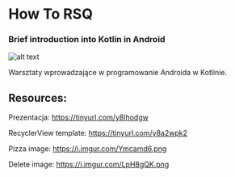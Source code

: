 # How To RSQ
### Brief introduction into Kotlin in Android

![alt text](https://i.imgur.com/RZ62MK4.jpg)

Warsztaty wprowadzające w programowanie Androida w Kotlinie.

## Resources:

Prezentacja: https://tinyurl.com/y8lhodgw

RecyclerView template: https://tinyurl.com/y8a2wpk2

Pizza image: https://i.imgur.com/Ymcamd6.png

Delete image: https://i.imgur.com/LpH8gQK.png
